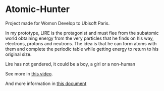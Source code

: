 # Atomic-Hunter

Project made for Womxn Develop to Ubisoft Paris.

In my prototype, LIRE is the protagonist and must flee from the subatomic world obtaining energy from the very particles that he finds on his way, electrons, protons and neutrons. The idea is that he can form atoms with them and complete the periodic table while getting energy to return to his original size.

Lire has not gendered, it could be a boy, a girl or a non-human

See more in [this video](https://www.youtube.com/watch?v=ZLAE4JSPTi4).

And more information in [this document](https://docs.google.com/presentation/d/1xpBwcgatwAeRdo7vxBD7xzCpa9ubRsCX8gBnsc8AAMw/edit?usp=sharing)

